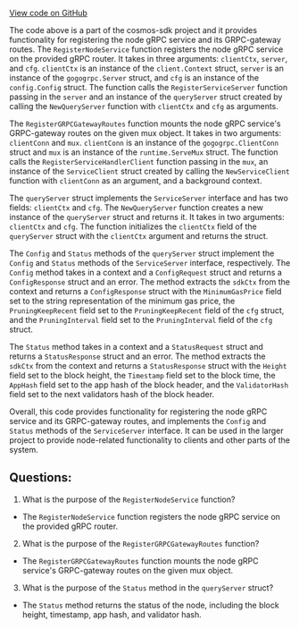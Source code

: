 [View code on GitHub](https://github.com/cosmos/cosmos-sdk.git/client/grpc/node/service.go)

The code above is a part of the cosmos-sdk project and it provides functionality for registering the node gRPC service and its GRPC-gateway routes. The `RegisterNodeService` function registers the node gRPC service on the provided gRPC router. It takes in three arguments: `clientCtx`, `server`, and `cfg`. `clientCtx` is an instance of the `client.Context` struct, `server` is an instance of the `gogogrpc.Server` struct, and `cfg` is an instance of the `config.Config` struct. The function calls the `RegisterServiceServer` function passing in the `server` and an instance of the `queryServer` struct created by calling the `NewQueryServer` function with `clientCtx` and `cfg` as arguments.

The `RegisterGRPCGatewayRoutes` function mounts the node gRPC service's GRPC-gateway routes on the given mux object. It takes in two arguments: `clientConn` and `mux`. `clientConn` is an instance of the `gogogrpc.ClientConn` struct and `mux` is an instance of the `runtime.ServeMux` struct. The function calls the `RegisterServiceHandlerClient` function passing in the `mux`, an instance of the `ServiceClient` struct created by calling the `NewServiceClient` function with `clientConn` as an argument, and a background context.

The `queryServer` struct implements the `ServiceServer` interface and has two fields: `clientCtx` and `cfg`. The `NewQueryServer` function creates a new instance of the `queryServer` struct and returns it. It takes in two arguments: `clientCtx` and `cfg`. The function initializes the `clientCtx` field of the `queryServer` struct with the `clientCtx` argument and returns the struct.

The `Config` and `Status` methods of the `queryServer` struct implement the `Config` and `Status` methods of the `ServiceServer` interface, respectively. The `Config` method takes in a context and a `ConfigRequest` struct and returns a `ConfigResponse` struct and an error. The method extracts the `sdkCtx` from the context and returns a `ConfigResponse` struct with the `MinimumGasPrice` field set to the string representation of the minimum gas price, the `PruningKeepRecent` field set to the `PruningKeepRecent` field of the `cfg` struct, and the `PruningInterval` field set to the `PruningInterval` field of the `cfg` struct.

The `Status` method takes in a context and a `StatusRequest` struct and returns a `StatusResponse` struct and an error. The method extracts the `sdkCtx` from the context and returns a `StatusResponse` struct with the `Height` field set to the block height, the `Timestamp` field set to the block time, the `AppHash` field set to the app hash of the block header, and the `ValidatorHash` field set to the next validators hash of the block header.

Overall, this code provides functionality for registering the node gRPC service and its GRPC-gateway routes, and implements the `Config` and `Status` methods of the `ServiceServer` interface. It can be used in the larger project to provide node-related functionality to clients and other parts of the system.
## Questions: 
 1. What is the purpose of the `RegisterNodeService` function?
- The `RegisterNodeService` function registers the node gRPC service on the provided gRPC router.

2. What is the purpose of the `RegisterGRPCGatewayRoutes` function?
- The `RegisterGRPCGatewayRoutes` function mounts the node gRPC service's GRPC-gateway routes on the given mux object.

3. What is the purpose of the `Status` method in the `queryServer` struct?
- The `Status` method returns the status of the node, including the block height, timestamp, app hash, and validator hash.